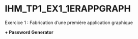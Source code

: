 # IHM_TP1_EX1_1ERAPPGRAPH
 Exercice 1 :  Fabrication d’une première application graphique
 
**+ Password Generator**
